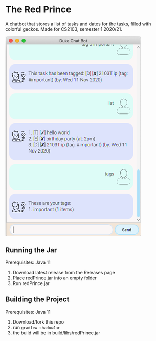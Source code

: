 # The Red Prince

A chatbot that stores a list of tasks and dates for the tasks, filled with colorful geckos. Made for CS2103, semester 1 2020/21.


![Screenshot of program](/docs/Ui.png)

## Running the Jar

Prerequisites: Java 11

1. Download latest release from the Releases page
2. Place redPrince.jar into an empty folder
3. Run redPrince.jar

## Building the Project

Prerequisites: Java 11

1. Download/fork this repo
2. run `gradlew shadowJar`
3. the build will be in build/libs/redPrince.jar
